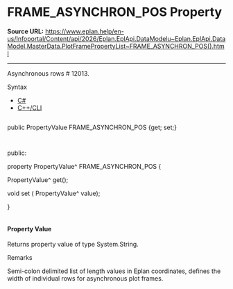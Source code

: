 # FRAME_ASYNCHRON_POS Property

**Source URL:** https://www.eplan.help/en-us/Infoportal/Content/api/2026/Eplan.EplApi.DataModelu~Eplan.EplApi.DataModel.MasterData.PlotFramePropertyList~FRAME_ASYNCHRON_POS().html

---

Asynchronous rows # 12013.

Syntax

- [C#](#i-syntax-CS)
- [C++/CLI](#i-syntax-CPP2005)

```
```
public PropertyValue FRAME_ASYNCHRON_POS {get; set;}
```
```

```
```
public:

property PropertyValue^ FRAME_ASYNCHRON_POS {

   PropertyValue^ get();

   void set (    PropertyValue^ value);

}
```
```

#### Property Value

Returns property value of type System.String.

Remarks

Semi-colon delimited list of length values in Eplan coordinates, defines the width of individual rows for asynchronous plot frames.
